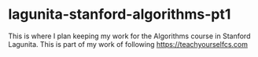 # lagunita-stanford-algorithms-pt1

This is where I plan keeping my work for the Algorithms course in Stanford Lagunita. This is part of my work of following https://teachyourselfcs.com
